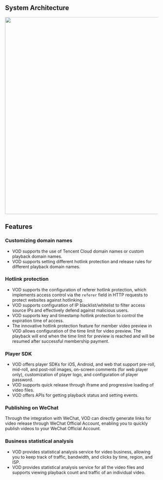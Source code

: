 ## System Architecture
<img src="https://mc.qcloudimg.com/static/img/556de80b48183bb0b31ddbddfef18a40/image.png" width="650">

## Features
### Customizing domain names
- VOD supports the use of Tencent Cloud domain names or custom playback domain names.
- VOD supports setting different hotlink protection and release rules for different playback domain names.

### Hotlink protection
- VOD supports the configuration of referer hotlink protection, which implements access control via the `referer` field in HTTP requests to protect websites against hotlinking.
- VOD supports configuration of IP blacklist/whitelist to filter access source IPs and effectively defend against malicious users.
- VOD supports key and timestamp hotlink protection to control the expiration time of access.
- The innovative hotlink protection feature for member video preview in VOD allows configuration of the time limit for video preview. The playback will end when the time limit for preview is reached and will be resumed after successful membership payment.

### Player SDK
- VOD offers player SDKs for iOS, Android, and web that support pre-roll, mid-roll, and post-roll images, on-screen comments (for web player only), customization of player logo, and configuration of player password.
- VOD supports quick release through iframe and progressive loading of video files.
- VOD offers APIs for getting playback status and setting events.

### Publishing on WeChat
Through the integration with WeChat, VOD can directly generate links for video release through WeChat Official Account, enabling you to quickly publish videos to your WeChat Official Account.

### Business statistical analysis
- VOD provides statistical analysis service for video business, allowing you to keep track of traffic, bandwidth, and clicks by time, region, and ISP.
- VOD provides statistical analysis service for all the video files and supports viewing playback count and traffic of an individual video.


